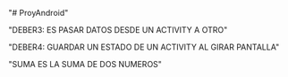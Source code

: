 "# ProyAndroid"

"DEBER3: ES PASAR DATOS DESDE UN ACTIVITY A OTRO"

"DEBER4: GUARDAR UN ESTADO DE UN ACTIVITY AL GIRAR PANTALLA"

"SUMA ES LA SUMA DE DOS NUMEROS"
